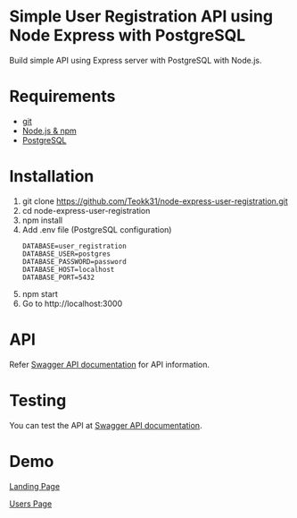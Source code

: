 # Simple User Registration API using Node Express with PostgreSQL
Build simple API using Express server with PostgreSQL with Node.js.

# Requirements
* [git](https://git-scm.com/downloads/ "git's Download page")
* [Node.js & npm](https://nodejs.org/en/ "Node.js's Homepage")
* [PostgreSQL](https://www.postgresql.org/download/ "PostgreSQL's Download page")

# Installation
1. git clone https://github.com/Teokk31/node-express-user-registration.git
2. cd node-express-user-registration
3. npm install
4. Add .env file (PostgreSQL configuration)
    ```
    DATABASE=user_registration
    DATABASE_USER=postgres
    DATABASE_PASSWORD=password
    DATABASE_HOST=localhost
    DATABASE_PORT=5432
    ```
5. npm start
6. Go to http://localhost:3000

# API
Refer [Swagger API documentation](https://node-express-user-registration.herokuapp.com/api-docs/ "Swagger API documentation") for API information.

# Testing
You can test the API at [Swagger API documentation](https://node-express-user-registration.herokuapp.com/api-docs/ "Swagger API documentation").

# Demo
[Landing Page](https://node-express-user-registration.herokuapp.com "Heroku Landing Page")

[Users Page](https://node-express-user-registration.herokuapp.com/users "Heroku Users Page")